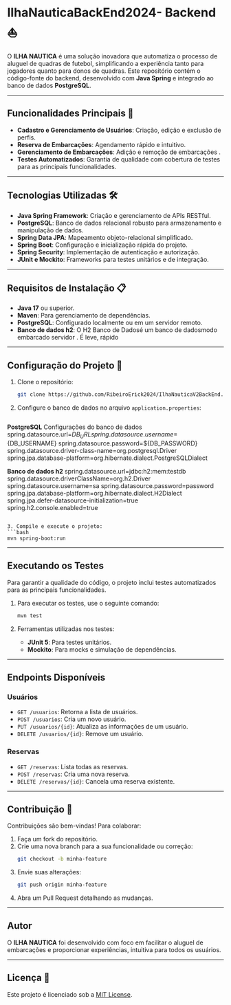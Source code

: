 # IlhaNauticaBackEnd2024- Backend ⛵


O **ILHA NAUTICA** é uma solução inovadora que automatiza o processo de aluguel de quadras de futebol, simplificando a experiência tanto para jogadores quanto para donos de quadras. Este repositório contém o código-fonte do backend, desenvolvido com **Java Spring** e integrado ao banco de dados **PostgreSQL**.

---

## Funcionalidades Principais 🎯

- **Cadastro e Gerenciamento de Usuários**: Criação, edição e exclusão de perfis.  
- **Reserva de Embarcações**: Agendamento rápido e intuitivo.  
- **Gerenciamento de Embarcações**: Adição e remoção de embarcações .  
- **Testes Automatizados**: Garantia de qualidade com cobertura de testes para as principais funcionalidades.  

---

## Tecnologias Utilizadas 🛠️

- **Java Spring Framework**: Criação e gerenciamento de APIs RESTful.  
- **PostgreSQL**: Banco de dados relacional robusto para armazenamento e manipulação de dados.  
- **Spring Data JPA**: Mapeamento objeto-relacional simplificado.  
- **Spring Boot**: Configuração e inicialização rápida do projeto.  
- **Spring Security**: Implementação de autenticação e autorização.  
- **JUnit e Mockito**: Frameworks para testes unitários e de integração.  

---

## Requisitos de Instalação 📋

- **Java 17** ou superior.  
- **Maven**: Para gerenciamento de dependências.  
- **PostgreSQL**: Configurado localmente ou em um servidor remoto.  
- **Banco de dados h2**: O H2 Banco de Dadosé um banco de dadosmodo embarcado servidor . É leve, rápido
---

## Configuração do Projeto 🚀

1. Clone o repositório:  
   ```bash
   git clone https://github.com/RibeiroErick2024/IlhaNauticaV2BackEnd.git

   ```

2. Configure o banco de dados no arquivo `application.properties`:  
   ```properties
**PostgreSQL**
 Configurações do banco de dados
 spring.datasource.url=${DB_URL}
 spring.datasource.username=${DB_USERNAME}
 spring.datasource.password=${DB_PASSWORD}
 spring.datasource.driver-class-name=org.postgresql.Driver
 spring.jpa.database-platform=org.hibernate.dialect.PostgreSQLDialect

**Banco de dados h2**
spring.datasource.url=jdbc:h2:mem:testdb
spring.datasource.driverClassName=org.h2.Driver
spring.datasource.username=sa
spring.datasource.password=password
spring.jpa.database-platform=org.hibernate.dialect.H2Dialect
spring.jpa.defer-datasource-initialization=true
spring.h2.console.enabled=true
   ```

3. Compile e execute o projeto:  
   ```bash
   mvn spring-boot:run
   ```

---

## Executando os Testes

Para garantir a qualidade do código, o projeto inclui testes automatizados para as principais funcionalidades.  

1. Para executar os testes, use o seguinte comando:  
   ```bash
   mvn test
   ```  

2. Ferramentas utilizadas nos testes:  
   - **JUnit 5**: Para testes unitários.  
   - **Mockito**: Para mocks e simulação de dependências.  


---

## Endpoints Disponíveis

### Usuários  
- `GET /usuarios`: Retorna a lista de usuários.  
- `POST /usuarios`: Cria um novo usuário.  
- `PUT /usuarios/{id}`: Atualiza as informações de um usuário.  
- `DELETE /usuarios/{id}`: Remove um usuário.  

### Reservas  
- `GET /reservas`: Lista todas as reservas.  
- `POST /reservas`: Cria uma nova reserva.  
- `DELETE /reservas/{id}`: Cancela uma reserva existente.  

---

## Contribuição 🤝

Contribuições são bem-vindas! Para colaborar:  

1. Faça um fork do repositório.  
2. Crie uma nova branch para a sua funcionalidade ou correção:  
   ```bash
   git checkout -b minha-feature
   ```  
3. Envie suas alterações:  
   ```bash
   git push origin minha-feature
   ```  
4. Abra um Pull Request detalhando as mudanças.  

---

## Autor

O **ILHA NAUTICA** foi desenvolvido com foco em facilitar o aluguel de embarcações e proporcionar  experiências, intuitiva para todos os usuários.

---

## Licença 📄

Este projeto é licenciado sob a [MIT License](LICENSE).
```
